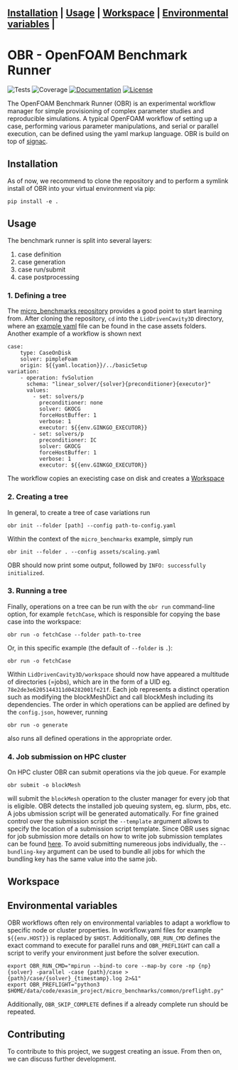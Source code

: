 **[Installation](#Installation)** |
**[Usage](#Usage)** |
**[Workspace](#Workspace)** |
**[Environmental variables](#Environmental_variables)** |
---
# OBR - OpenFOAM Benchmark Runner
![Tests](https://github.com/hpsim/obr/actions/workflows/test.yaml/badge.svg)
![Coverage](https://img.shields.io/endpoint?url=https://gist.githubusercontent.com/greole/70b77e941a906fc3863661697ea8e864/raw/covbadge.json)
[![Documentation](https://img.shields.io/badge/Documentation-blue.svg)](https://obr.readthedocs.io/)
[![License](https://img.shields.io/badge/License-BSD_3--Clause-blue.svg)](https://opensource.org/licenses/BSD-3-Clause)
<!-- Overview -->
The OpenFOAM Benchmark Runner (OBR) is an experimental workflow manager for
simple provisioning of complex parameter studies and reproducible simulations.
A typical OpenFOAM workflow of setting up a case, performing various parameter
manipulations, and serial or parallel execution, can be defined using the yaml markup language. OBR is build on
top of [signac](https://github.com/glotzerlab/signac).

<!-- Installation -->
## Installation
As of now, we recommend to clone the repository and to perform a symlink install of OBR into your virtual environment via pip:

```
pip install -e .
```

## Usage

The benchmark runner is split into several layers:
1. case definition
2. case generation
3. case run/submit
4. case postprocessing

### 1. Defining a tree
The [micro_benchmarks repository](https://github.com/exasim-project/micro_benchmarks.git) provides a good point to start learning from. After cloning the repository, `cd` into the `LidDrivenCavity3D` directory, where an [example yaml](https://github.com/exasim-project/micro_benchmarks/blob/main/LidDrivenCavity3D/assets/scaling.yaml) file can be found in the case assets folders. Another example of a workflow is shown next

```
case:
    type: CaseOnDisk
    solver: pimpleFoam
    origin: ${{yaml.location}}/../basicSetup
variation:
    - operation: fvSolution
      schema: "linear_solver/{solver}{preconditioner}{executor}"
      values:
        - set: solvers/p
          preconditioner: none
          solver: GKOCG
          forceHostBuffer: 1
          verbose: 1
          executor: ${{env.GINKGO_EXECUTOR}}
        - set: solvers/p
          preconditioner: IC
          solver: GKOCG
          forceHostBuffer: 1
          verbose: 1
          executor: ${{env.GINKGO_EXECUTOR}}
```

The workflow copies an execisting case on disk and creates a [Workspace](#Workspace)

### 2. Creating a tree

In general, to create a tree of case variations run

    obr init --folder [path] --config path-to-config.yaml

Within the context of the `micro_benchmarks` example, simply run

    obr init --folder . --config assets/scaling.yaml

OBR should now print some output, followed by `INFO: successfully initialized`.

### 3. Running a tree

Finally,  operations on a tree can be run with the `obr run` command-line option, for example `fetchCase`, which is responsible for copying the base case into the workspace:

    obr run -o fetchCase --folder path-to-tree

Or, in this specific example (the default of `--folder` is `.`):

    obr run -o fetchCase

Within `LidDrivenCavity3D/workspace` should now have appeared a multitude of directories (=jobs), which are in the form of a UID eg. `78e2de3e6205144311d04282001fe21f`. Each job represents a distinct operation such as modifying the blockMeshDict and call blockMesh including its dependencies. The order in which operations can be applied are defined by the `config.json`, however, running

    obr run -o generate

also runs all defined operations in the appropriate order.

### 4. Job submission on HPC cluster

On HPC cluster OBR can submit operations via the job queue. For example

    obr submit -o blockMesh

will submit the `blockMesh` operation to the cluster manager for every job that is eligible. OBR detects the installed job queuing system, eg. slurm, pbs, etc. A jobs ubmission script will be generated automatically. For fine grained control over the submission script the `--template` argument allows to specify the location of a submission script template. Since OBR uses signac for job submission more details on how to write job submission templates can be found [here](https://docs.signac.io/en/latest/templates.html). To avoid submitting numereous jobs individually, the `--bundling-key` argument can be used to bundle all jobs for which the bundling key has the same value into the same job.

## Workspace

## Environmental variables

OBR workflows often rely on environmental variables to adapt a workflow to specific node or cluster properties. In workflow.yaml files for example `${{env.HOST}}` is replaced by
`$HOST`. Additionally, `OBR_RUN_CMD` defines the exact command to execute for parallel runs and `OBR_PREFLIGHT` can call a script to verify your environment just before the solver execution.

    export OBR_RUN_CMD="mpirun --bind-to core --map-by core -np {np} {solver} -parallel -case {path}/case >  {path}/case/{solver}_{timestamp}.log 2>&1"
    export OBR_PREFLIGHT="python3 $HOME/data/code/exasim_project/micro_benchmarks/common/preflight.py"

Additionally, `OBR_SKIP_COMPLETE` defines if a already complete run should be repeated.


## Contributing

To contribute to this project, we suggest creating an issue. From then on, we can discuss further development.
